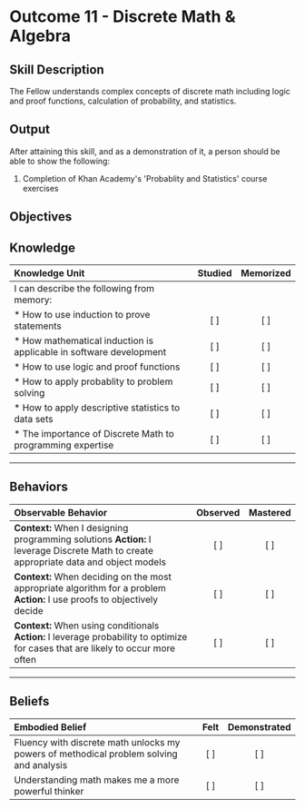# Outcome 11 - Discrete Math & Algebra

**Skill Description**
----------
The Fellow understands complex concepts of discrete math including logic and proof functions, calculation of probability, and statistics. 

**Output**
----------
After attaining this skill, and as a demonstration of it, a person should be able to show the following:

1. Completion of Khan Academy's 'Probablity and Statistics' course exercises


**Objectives**
----------
## **Knowledge**


| Knowledge Unit   |      Studied      | Memorized |
|:-------------|:------------------:|:--------:|
| I can describe the following from memory: | | |
| * How to use induction to prove statements | [ ] | [ ]  |
| * How mathematical induction is applicable in software development | [ ] | [ ]  |
| * How to use logic and proof functions | [ ] | [ ]  |
| * How to apply probablity to problem solving | [ ] | [ ]  |
| * How to apply descriptive statistics to data sets    | [ ] | [ ]  |
| * The importance of Discrete Math to programming expertise    | [ ] | [ ]  |


----------


## **Behaviors**

| Observable Behavior   |      Observed      | Mastered |
|:-------------|:------------------:|:--------:|
| **Context:** When I designing programming solutions **Action:** I leverage Discrete Math to create appropriate data and object models | [ ] | [ ]  |
| **Context:** When deciding on the most appropriate algorithm for a problem **Action:** I use proofs to objectively decide | [ ] | [ ]  |
| **Context:** When using conditionals **Action:** I leverage probability to optimize for cases that are likely to occur more often | [ ] | [ ]  |



----------


## **Beliefs**


| Embodied Belief   |      Felt      | Demonstrated |
|:-------------|:------------------:|:--------:|
| Fluency with discrete math unlocks my powers of methodical problem solving and analysis | [ ] | [ ]  |
| Understanding math makes me a more powerful thinker | [ ] | [ ]  |



